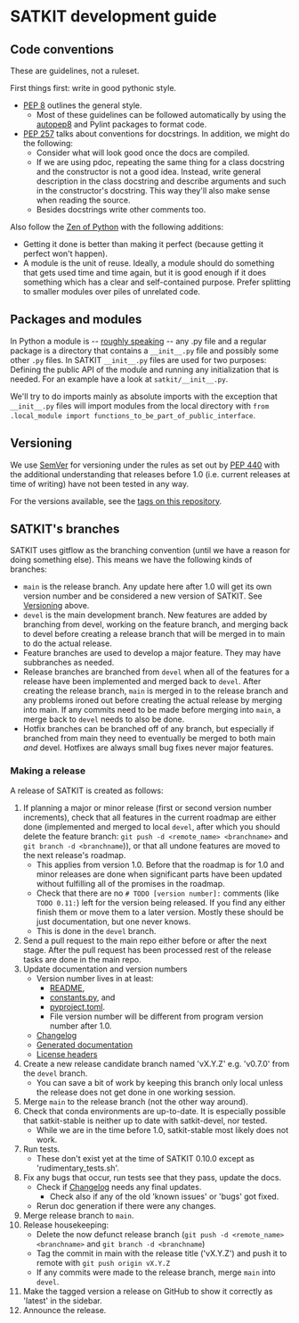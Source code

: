 # SATKIT development guide

## Code conventions

These are guidelines, not a ruleset.

First things first: write in good pythonic style.

- [PEP 8](https://www.python.org/dev/peps/pep-0008/) outlines the general
  style.
  - Most of these guidelines can be followed automatically by using the
    [autopep8](https://pypi.org/project/autopep8/) and Pylint packages to
    format code.
- [PEP 257](https://www.python.org/dev/peps/pep-0257/) talks about conventions
  for docstrings. In addition, we might do the following:
  - Consider what will look good once the docs are compiled.
  - If we are using pdoc, repeating the same thing for a class docstring and
      the constructor is not a good idea. Instead, write general description in
      the class docstring and describe arguments and such in the constructor's
      docstring. This way they'll also make sense when reading the source.
  - Besides docstrings write other comments too.

Also follow the [Zen of Python](https://www.python.org/dev/peps/pep-0020/) with
the following additions:

- Getting it done is better than making it perfect (because getting it perfect
  won't happen).
- A module is the unit of reuse. Ideally, a module should do something that
  gets used time and time again, but it is good enough if it does something
  which has a clear and self-contained purpose. Prefer splitting to smaller
  modules over piles of unrelated code.

## Packages and modules

In Python a module is -- [roughly
speaking](https://docs.python.org/3/reference/import.html#packages) -- any .py
file and a regular package is a directory that contains a `__init__.py` file
and possibly some other `.py` files. In SATKIT `__init__.py` files are used for
two purposes: Defining the public API of the module and running any
initialization that is needed. For an example have a look at
`satkit/__init__.py`.

We'll try to do imports mainly as absolute imports with the exception that
`__init__.py` files will import modules from the local directory with `from
.local_module import functions_to_be_part_of_public_interface`.

## Versioning

We use [SemVer](http://semver.org/) for versioning under the rules as set out
by [PEP 440](https://www.python.org/dev/peps/pep-0440/) with the additional
understanding that releases before 1.0 (i.e. current releases at time of
writing) have not been tested in any way.

For the versions available, see the [tags on this
repository](https://github.com/giuthas/satkit/tags).

## SATKIT's branches

SATKIT uses gitflow as the branching convention (until we have a reason for
doing something else). This means we have the following kinds of branches:

- `main` is the release branch. Any update here after 1.0 will get its own
  version number and be considered a new version of SATKIT. See
  [Versioning](#versioning) above.
- `devel` is the main development branch. New features are added by branching
  from devel, working on the feature branch, and merging back to devel before
  creating a release branch that will be merged in to main to do the actual
  release.
- Feature branches are used to develop a major feature. They may have
  subbranches as needed.
- Release branches are branched from `devel` when all of the features for a
  release have been implemented and merged back to `devel`. After creating the
  release branch, `main` is merged in to the release branch and any problems
  ironed out before creating the actual release by merging into main. If any
  commits need to be made before merging into `main`, a merge back to `devel`
  needs to also be done.
- Hotfix branches can be branched off of any branch, but especially if branched
  from main they need to eventually be merged to both main *and* devel.
  Hotfixes are always small bug fixes never major features.

### Making a release

A release of SATKIT is created as follows:

1. If planning a major or minor release (first or second version number
   increments), check that all features in the current roadmap are either
   done (implemented and merged to local `devel`, after which you should 
   delete the feature branch: `git push -d <remote_name> <branchname>` and 
   `git branch -d <branchname`)), or that all undone features are
   moved to the next release's roadmap.
   - This applies from version 1.0. Before that the roadmap is for 1.0 and
     minor releases are done when significant parts have been updated without
     fulfilling all of the promises in the roadmap.
   - Check that there are no `# TODO [version number]:` comments (like `TODO 0.11:`) 
     left for the version being released. If you find any either finish them or move 
     them to a later version. Mostly these should be just documentation, but one 
     never knows.
   - This is done in the `devel` branch.
2. Send a pull request to the main repo either before or after the next stage.
   After the pull request has been processed rest of the release tasks are done
   in the main repo.
3. Update documentation and version numbers
   - Version number lives in at least:
     - [README](../README.md),
     - [constants.py](../satkit/constants.py), and
     - [pyproject.toml](../pyproject.toml).
     - File version number will be different from program version number after
       1.0.
   - [Changelog](Changelog.markdown)
   - [Generated documentation](../devel/doc_generation_commands)
   - [License headers](../devel/licenseheaders_command)
4. Create a new release candidate branch named 'vX.Y.Z' e.g. 'v0.7.0' from the
   `devel` branch.
   - You can save a bit of work by keeping this branch only local unless the 
     release does not get done in one working session. 
5. Merge `main` to the release branch (not the other way around).
6. Check that conda environments are up-to-date. It is especially possible that
   satkit-stable is neither up to date with satkit-devel, nor tested.
   - While we are in the time before 1.0, satkit-stable most likely does not
     work.
7. Run tests.
   - These don't exist yet at the time of SATKIT 0.10.0 except as
     'rudimentary_tests.sh'.
8. Fix any bugs that occur, run tests see that they pass, update the docs.
   - Check if [Changelog](Changelog.markdown) needs any final updates.
     - Check also if any of the old 'known issues' or 'bugs' got fixed.
   - Rerun doc generation if there were any changes.
9. Merge release branch to `main`.
10. Release housekeeping:
    - Delete the now defunct release branch (`git push -d <remote_name>
   <branchname>` and `git branch -d <branchname`)
    - Tag the commit in main with the release title ('vX.Y.Z') and push it to
      remote with `git push origin vX.Y.Z`
    - If any commits were made to the release branch, merge `main` into `devel`.
11. Make the tagged version a release on GitHub to show it correctly as
    'latest' in the sidebar. 
12. Announce the release.
